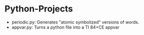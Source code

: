 # Python-Projects
* periodic.py: Generates "atomic symbolized" versions of words.
* appvar.py: Turns a python file into a TI 84+CE appvar
